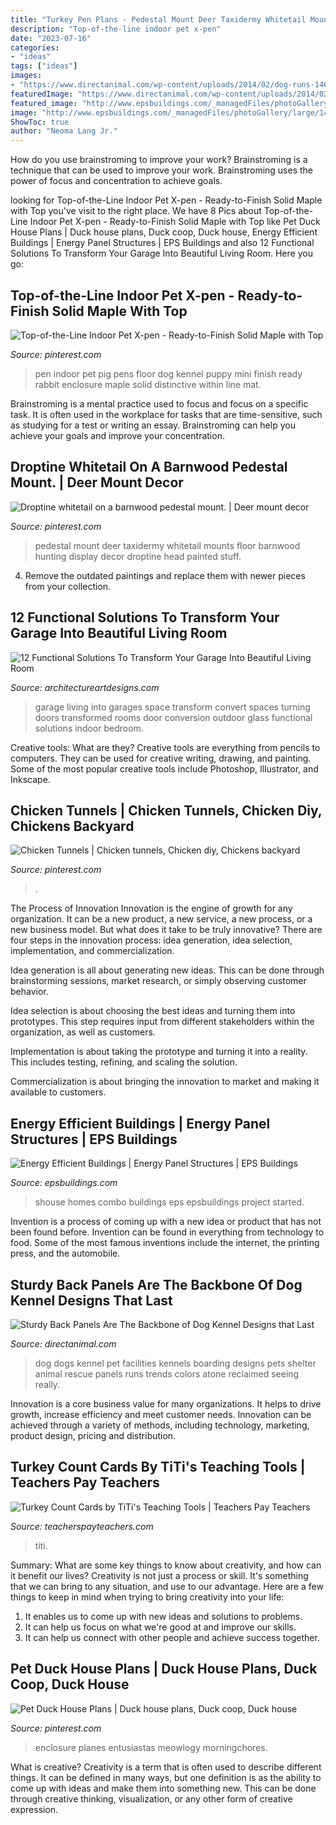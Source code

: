 ```yaml
---
title: "Turkey Pen Plans - Pedestal Mount Deer Taxidermy Whitetail Mounts Floor Barnwood Hunting Display Decor Droptine Head Painted Stuff"
description: "Top-of-the-line indoor pet x-pen"
date: "2023-07-16"
categories:
- "ideas"
tags: ["ideas"]
images:
- "https://www.directanimal.com/wp-content/uploads/2014/02/dog-runs-1462-1.jpg"
featuredImage: "https://www.directanimal.com/wp-content/uploads/2014/02/dog-runs-1462-1.jpg"
featured_image: "http://www.epsbuildings.com/_managedFiles/photoGallery/large/1461078898.jpg"
image: "http://www.epsbuildings.com/_managedFiles/photoGallery/large/1461078898.jpg"
ShowToc: true
author: "Neoma Lang Jr."
---
```



How do you use brainstroming to improve your work?
Brainstroming is a technique that can be used to improve your work. Brainstroming uses the power of focus and concentration to achieve goals.

	

		
looking for Top-of-the-Line Indoor Pet X-pen - Ready-to-Finish Solid Maple with Top you've visit to the right place. We have 8 Pics about Top-of-the-Line Indoor Pet X-pen - Ready-to-Finish Solid Maple with Top like Pet Duck House Plans | Duck house plans, Duck coop, Duck house, Energy Efficient Buildings | Energy Panel Structures | EPS Buildings and also 12 Functional Solutions To Transform Your Garage Into Beautiful Living Room. Here you go:
		
    
## Top-of-the-Line Indoor Pet X-pen - Ready-to-Finish Solid Maple With Top

<img loading=lazy src="https://i.pinimg.com/736x/f6/d5/c2/f6d5c2319ea42d9a296c29a3a5230ef8--rabbit-pen-pet-pen.jpg" onerror="this.onerror=null;this.src='https://tse1.mm.bing.net/th?id=OIP.EdW0mzIy-codZs0frhHSuwHaFj&amp;pid=15.1';" alt="Top-of-the-Line Indoor Pet X-pen - Ready-to-Finish Solid Maple with Top">

_Source: pinterest.com_

>pen indoor pet pig pens floor dog kennel puppy mini finish ready rabbit enclosure maple solid distinctive within line mat. 

	

Brainstroming is a mental practice used to focus and focus on a specific task. It is often used in the workplace for tasks that are time-sensitive, such as studying for a test or writing an essay. Brainstroming can help you achieve your goals and improve your concentration.

    
## Droptine Whitetail On A Barnwood Pedestal Mount. | Deer Mount Decor

<img loading=lazy src="https://i.pinimg.com/736x/af/8d/84/af8d8405b28df336e125035bf7cd5cb3--pedestal-hunting.jpg" onerror="this.onerror=null;this.src='https://tse2.mm.bing.net/th?id=OIP.E91afoTsLWon4v5TDn3X1wHaJ3&amp;pid=15.1';" alt="Droptine whitetail on a barnwood pedestal mount. | Deer mount decor">

_Source: pinterest.com_

>pedestal mount deer taxidermy whitetail mounts floor barnwood hunting display decor droptine head painted stuff. 

	

4. Remove the outdated paintings and replace them with newer pieces from your collection. 

    
## 12 Functional Solutions To Transform Your Garage Into Beautiful Living Room

<img loading=lazy src="http://www.architectureartdesigns.com/wp-content/uploads/2016/05/10-91.jpg" onerror="this.onerror=null;this.src='https://tse2.mm.bing.net/th?id=OIP.YspCpRyDkBfmv33_VTeZfgHaE8&amp;pid=15.1';" alt="12 Functional Solutions To Transform Your Garage Into Beautiful Living Room">

_Source: architectureartdesigns.com_

>garage living into garages space transform convert spaces turning doors transformed rooms door conversion outdoor glass functional solutions indoor bedroom. 

	

Creative tools: What are they?
Creative tools are everything from pencils to computers. They can be used for creative writing, drawing, and painting. Some of the most popular creative tools include Photoshop, Illustrator, and Inkscape.

    
## Chicken Tunnels | Chicken Tunnels, Chicken Diy, Chickens Backyard

<img loading=lazy src="https://i.pinimg.com/736x/d3/32/43/d332435792092067541c5968b40e922c.jpg" onerror="this.onerror=null;this.src='https://tse4.mm.bing.net/th?id=OIP.mpWC7nzzlKIUFPeWkF_SNQHaJ3&amp;pid=15.1';" alt="Chicken Tunnels | Chicken tunnels, Chicken diy, Chickens backyard">

_Source: pinterest.com_

>. 

	

The Process of Innovation
Innovation is the engine of growth for any organization. It can be a new product, a new service, a new process, or a new business model. But what does it take to be truly innovative?
There are four steps in the innovation process: idea generation, idea selection, implementation, and commercialization.

Idea generation is all about generating new ideas. This can be done through brainstorming sessions, market research, or simply observing customer behavior.

Idea selection is about choosing the best ideas and turning them into prototypes. This step requires input from different stakeholders within the organization, as well as customers.

Implementation is about taking the prototype and turning it into a reality. This includes testing, refining, and scaling the solution.

Commercialization is about bringing the innovation to market and making it available to customers.

    
## Energy Efficient Buildings | Energy Panel Structures | EPS Buildings

<img loading=lazy src="http://www.epsbuildings.com/_managedFiles/photoGallery/large/1461078898.jpg" onerror="this.onerror=null;this.src='https://tse2.mm.bing.net/th?id=OIP.sM7sIk-VJl2JfXVD2QR1CAHaFj&amp;pid=15.1';" alt="Energy Efficient Buildings | Energy Panel Structures | EPS Buildings">

_Source: epsbuildings.com_

>shouse homes combo buildings eps epsbuildings project started. 

	

Invention is a process of coming up with a new idea or product that has not been found before. Invention can be found in everything from technology to food. Some of the most famous inventions include the internet, the printing press, and the automobile.

    
## Sturdy Back Panels Are The Backbone Of Dog Kennel Designs That Last

<img loading=lazy src="https://www.directanimal.com/wp-content/uploads/2014/02/dog-runs-1462-1.jpg" onerror="this.onerror=null;this.src='https://tse3.mm.bing.net/th?id=OIP.PYqymKC4sKNl_12x9AV8NQHaE8&amp;pid=15.1';" alt="Sturdy Back Panels Are The Backbone of Dog Kennel Designs that Last">

_Source: directanimal.com_

>dog dogs kennel pet facilities kennels boarding designs pets shelter animal rescue panels runs trends colors atone reclaimed seeing really. 

	

Innovation is a core business value for many organizations. It helps to drive growth, increase efficiency and meet customer needs. Innovation can be achieved through a variety of methods, including technology, marketing, product design, pricing and distribution.

    
## Turkey Count Cards By TiTi&#039;s Teaching Tools | Teachers Pay Teachers

<img loading=lazy src="https://ecdn.teacherspayteachers.com/thumbitem/Turkey-Count-Cards-1353952806/original-414047-1.jpg" onerror="this.onerror=null;this.src='https://tse1.mm.bing.net/th?id=OIP.o2QTh_d5pkvnhkzl5gggfQAAAA&amp;pid=15.1';" alt="Turkey Count Cards by TiTi&#039;s Teaching Tools | Teachers Pay Teachers">

_Source: teacherspayteachers.com_

>titi. 

	

Summary: What are some key things to know about creativity, and how can it benefit our lives?
Creativity is not just a process or skill. It's something that we can bring to any situation, and use to our advantage. Here are a few things to keep in mind when trying to bring creativity into your life:
1. It enables us to come up with new ideas and solutions to problems.
2. It can help us focus on what we're good at and improve our skills.
3. It can help us connect with other people and achieve success together.

    
## Pet Duck House Plans | Duck House Plans, Duck Coop, Duck House

<img loading=lazy src="https://i.pinimg.com/originals/1e/02/be/1e02be1c1d38c8f99d8fd01f5a90726d.jpg" onerror="this.onerror=null;this.src='https://tse3.mm.bing.net/th?id=OIP.4B0g_Ojm9DUCd1KW3mP8XQHaJ4&amp;pid=15.1';" alt="Pet Duck House Plans | Duck house plans, Duck coop, Duck house">

_Source: pinterest.com_

>enclosure planes entusiastas meowlogy morningchores. 

	

What is creative?
Creativity is a term that is often used to describe different things. It can be defined in many ways, but one definition is as the ability to come up with ideas and make them into something new. This can be done through creative thinking, visualization, or any other form of creative expression.

